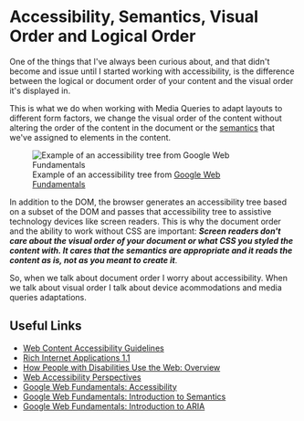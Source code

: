 # Accessibility, Semantics, Visual Order and Logical Order

One of the things that I've always been curious about, and that didn't become and issue until I started working with accessibility, is the difference between the logical or document order of your content and the visual order it's displayed in.

This is what we do when working with Media Queries to adapt layouts to different form factors, we change the visual order of the content without altering the order of the content in the document or the [semantics](http://html5doctor.com/lets-talk-about-semantics/) that we've assigned to elements in the content.

<figure>
  <img src='http://publishing-project.rivendellweb.net/wp-content/uploads/2018/03/treestructure.jpg' alt='Example of an accessibility tree from Google Web Fundamentals'>
  <figcaption>Example of an accessibility tree from <a href="https://developers.google.com/web/fundamentals/accessibility/semantics-builtin/the-accessibility-tree">Google Web Fundamentals</a></figcaption>
</figure>

In addition to the DOM, the browser generates an accessibility tree based on a subset of the DOM and passes that accessibility tree to assistive technology devices like screen readers. This is why the document order and the ability to work without CSS are important: _**Screen readers don't care about the visual order of your document or what CSS you styled the content with. It cares that the semantics are appropriate and it reads the content as is, not as you meant to create it**_.

So, when we talk about document order I worry about accessibility. When we talk about visual order I talk about device acommodations and media queries adaptations.

## Useful Links

* [Web Content Accessibility Guidelines](https://www.w3.org/TR/WCAG/)
* [Rich Internet Applications 1.1](https://www.w3.org/TR/wai-aria-1.1/)
* [How People with Disabilities Use the Web: Overview](https://www.w3.org/WAI/intro/people-use-web/)
* [Web Accessibility Perspectives](https://www.w3.org/WAI/perspectives/)
* [Google Web Fundamentals: Accessibility](https://developers.google.com/web/fundamentals/accessibility/)
* [Google Web Fundamentals: Introduction to Semantics](https://developers.google.com/web/fundamentals/accessibility/semantics-builtin/)
* [Google Web Fundamentals: Introduction to ARIA](https://developers.google.com/web/fundamentals/accessibility/semantics-aria/)
